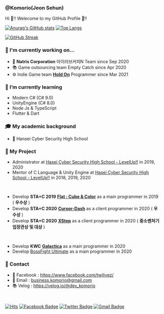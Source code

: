 ### @Komorio(Jeon Sehun) 

Hi 🐹‼️ Welecome to my GitHub Profile 🤗‼️

[![Anurag's GitHub stats](https://github-readme-stats.vercel.app/api?username=komorio&theme=dark)](https://github.com/anuraghazra/github-readme-stats) [![Top Langs](https://github-readme-stats.vercel.app/api/top-langs/?username=komorio&layout=compact&theme=dark)](https://github.com/anuraghazra/github-readme-stats)

[![GitHub Streak](https://github-readme-streak-stats.herokuapp.com/?user=komorio&theme=dark)](https://git.io/streak-stats)

### 🔭 I'm currently working on...

- 🏢 **Natris Corporation** 아이러브커피N Team since Sep 2020
- 📚 Game outsourcing team Empty Catch since Apr 2020
- ⚙️ Indie Game team **[Hold On](https://www.facebook.com/HoldOnSNS/)** Programmer since Mar 2021


### 🌱 I’m currently learning

- Modern C# (C# 9.0)
- UnityEngine (C# 8.0)
- Node Js & TypeScript
- Flutter & Dart

### 🎓 My academic background

- 🏫 Hansei Cyber Security High School

### 🌙 My Project

- Administrator at [Hasei Cyber Security High School - LevelUp!!](https://www.facebook.com/hglevelup) in 2019, 2020
- Mentor of C Language & Unity Engine at [Hasei Cyber Security High School - LevelUp!!](https://www.facebook.com/hglevelup) in 2018, 2019, 2020

<br>

- Develop **STA+C 2019** [**Flat : Cube & Color**](https://play.google.com/store/apps/details?id=com.Idiots.Flat) as a main programmer in 2019 ( **우수상** )
- Develop **STA+C 2020** [**Cursor-Dash**](https://play.google.com/store/apps/details?id=com.OneTwoThreeStudio.CursorDash) as a client programmer in 2020 ( **우수상** )
- Develop **STA+C 2020** [**XStep**](https://www.youtube.com/watch?v=t4L70bzVTDk) as a client programmer in 2020 ( **중소벤처기업장관상 및 대상** )

<br>

- Develop **KWC** [**Galactica**](https://www.youtube.com/watch?v=RYIDhGjwsKM) as a main programmer in 2020
- Develop [BossFight Ultimate](https://www.youtube.com/watch?v=bvspgqr8Y0A) as a main programmer in 2020

### 💬 Contact 

- 📘 Facebook : https://www.facebook.com/twilivez/
- 📨 Email : business.komorio@gmail.com 
- 📚 Velog : https://velog.io/@dev_komorio

<br>

[![Hits](https://hits.seeyoufarm.com/api/count/incr/badge.svg?url=https%3A%2F%2Fgithub.com%2FKomorio%2FKomorio)](https://hits.seeyoufarm.com)
[![Facebook Badge](https://img.shields.io/badge/-Facebook-1877f2?style=flat-square&logo=facebook&logoColor=white&link=https://www.facebook.com/twilivez/)](https://www.facebook.com/twilivez/)
[![Twitter Badge](https://img.shields.io/badge/-Twitter-1877f2?style=flat-square&logo=twitter&logoColor=white&link=https://twitter.com/uni_Komorio/)](https://twitter.com/uni_Komorio/)
[![Gmail Badge](https://img.shields.io/badge/-Gmail-d14836?style=flat-square&logo=Gmail&logoColor=white&link=mailto:business.Komorio@gmail.com)](mailto:business.Komorio@gmail.com)

